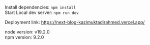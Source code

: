 Install dependencies: `npm install` <br>
Start Local dev server: `npm run dev`

Deployment link: <a>https://next-blog-kazimuktadirahmed.vercel.app/</a>

node version: v19.2.0 <br>
npm version: 9.2.0
